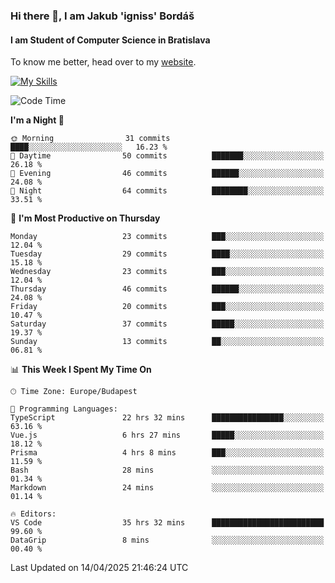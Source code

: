 ### Hi there 👋, I am Jakub 'igniss' Bordáš

#### I am Student of Computer Science in Bratislava
To know me better, head over to my [website](https://bordas.sk).

[![My Skills](https://skillicons.dev/icons?i=js,typescript,html,css,figma,svelte,vue,next,postgresql,nest,express,nodejs)](https://bordas.sk)


<!--START_SECTION:waka-->
![Code Time](http://img.shields.io/badge/Code%20Time-1%2C839%20hrs%201%20min-blue)

**I'm a Night 🦉** 

```text
🌞 Morning                31 commits          ████░░░░░░░░░░░░░░░░░░░░░   16.23 % 
🌆 Daytime                50 commits          ███████░░░░░░░░░░░░░░░░░░   26.18 % 
🌃 Evening                46 commits          ██████░░░░░░░░░░░░░░░░░░░   24.08 % 
🌙 Night                  64 commits          ████████░░░░░░░░░░░░░░░░░   33.51 % 
```
📅 **I'm Most Productive on Thursday** 

```text
Monday                   23 commits          ███░░░░░░░░░░░░░░░░░░░░░░   12.04 % 
Tuesday                  29 commits          ████░░░░░░░░░░░░░░░░░░░░░   15.18 % 
Wednesday                23 commits          ███░░░░░░░░░░░░░░░░░░░░░░   12.04 % 
Thursday                 46 commits          ██████░░░░░░░░░░░░░░░░░░░   24.08 % 
Friday                   20 commits          ███░░░░░░░░░░░░░░░░░░░░░░   10.47 % 
Saturday                 37 commits          █████░░░░░░░░░░░░░░░░░░░░   19.37 % 
Sunday                   13 commits          ██░░░░░░░░░░░░░░░░░░░░░░░   06.81 % 
```


📊 **This Week I Spent My Time On** 

```text
🕑︎ Time Zone: Europe/Budapest

💬 Programming Languages: 
TypeScript               22 hrs 32 mins      ████████████████░░░░░░░░░   63.16 % 
Vue.js                   6 hrs 27 mins       █████░░░░░░░░░░░░░░░░░░░░   18.12 % 
Prisma                   4 hrs 8 mins        ███░░░░░░░░░░░░░░░░░░░░░░   11.59 % 
Bash                     28 mins             ░░░░░░░░░░░░░░░░░░░░░░░░░   01.34 % 
Markdown                 24 mins             ░░░░░░░░░░░░░░░░░░░░░░░░░   01.14 % 

🔥 Editors: 
VS Code                  35 hrs 32 mins      █████████████████████████   99.60 % 
DataGrip                 8 mins              ░░░░░░░░░░░░░░░░░░░░░░░░░   00.40 % 
```


 Last Updated on 14/04/2025 21:46:24 UTC
<!--END_SECTION:waka-->
